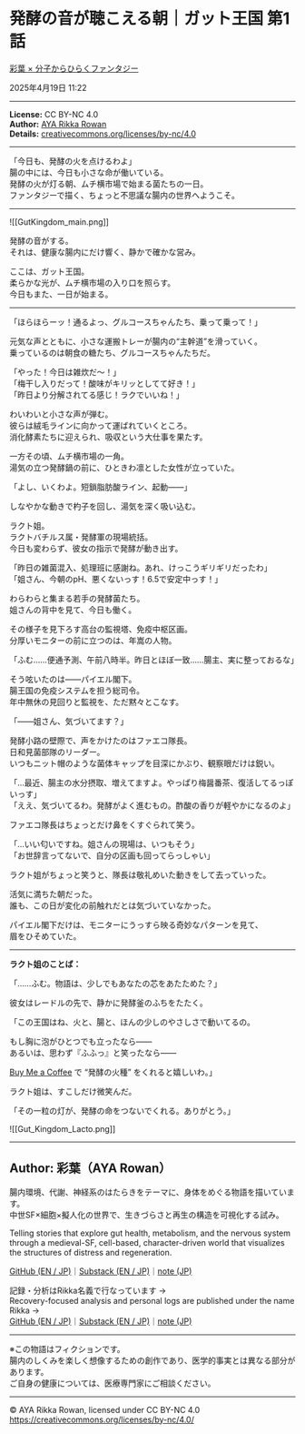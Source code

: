 # 発酵の音が聴こえる朝｜ガット王国 第1話

[彩葉 × 分子からひらくファンタジー](note://user/ranunculus202504?nickname=%E5%BD%A9%E8%91%89%20%C3%97%20%E5%88%86%E5%AD%90%E3%81%8B%E3%82%89%E3%81%B2%E3%82%89%E3%81%8F%E3%83%95%E3%82%A1%E3%83%B3%E3%82%BF%E3%82%B8%E3%83%BC)

2025年4月19日 11:22

---
**License:** CC BY-NC 4.0  
**Author:** [AYA Rikka Rowan](https://github.com/noetic-loop)  
**Details:** [creativecommons.org/licenses/by-nc/4.0](https://creativecommons.org/licenses/by-nc/4.0/)

---

「今日も、発酵の火を点けるわよ」  
腸の中には、今日も小さな命が働いている。  
発酵の火が灯る朝、ムチ横市場で始まる菌たちの一日。  
ファンタジーで描く、ちょっと不思議な腸内の世界へようこそ。

---
![[GutKingdom_main.png]]

発酵の音がする。  
それは、健康な腸内にだけ響く、静かで確かな営み。  

ここは、ガット王国。  
柔らかな光が、ムチ横市場の入り口を照らす。  
今日もまた、一日が始まる。

---

  
「ほらほらーッ！通るよっ、グルコースちゃんたち、乗って乗って！」  
  
元気な声とともに、小さな運搬トレーが腸内の“主幹道”を滑っていく。  
乗っているのは朝食の糖たち、グルコースちゃんたちだ。  
  
「やった！今日は雑炊だ〜！」  
「梅干し入りだって！酸味がキリッとしてて好き！」  
「昨日より分解されてる感じ！ラクでいいね！」  
  
わいわいと小さな声が弾む。  
彼らは絨毛ラインに向かって運ばれていくところ。  
消化酵素たちに迎えられ、吸収という大仕事を果たす。



一方その頃、ムチ横市場の一角。  
湯気の立つ発酵鍋の前に、ひときわ凛とした女性が立っていた。  
  
「よし、いくわよ。短鎖脂肪酸ライン、起動――」  
  
しなやかな動きで杓子を回し、湯気を深く吸い込む。  
  
ラクト姐。  
ラクトバチルス属・発酵軍の現場統括。  
今日も変わらず、彼女の指示で発酵が動き出す。  
  
「昨日の雑菌混入、処理班に感謝ね。あれ、けっこうギリギリだったわ」  
「姐さん、今朝のpH、悪くないっす！6.5で安定中っす！」  
  
わらわらと集まる若手の発酵菌たち。  
姐さんの背中を見て、今日も働く。



その様子を見下ろす高台の監視塔、免疫中枢区画。  
分厚いモニターの前に立つのは、年嵩の人物。  
  
「ふむ……便通予測、午前八時半。昨日とほぼ一致……腸主、実に整っておるな」  
  
そう呟いたのは――パイエル閣下。  
腸王国の免疫システムを担う総司令。  
年中無休の見回りと監視を、ただ黙々とこなす。



「――姐さん、気づいてます？」  
  
発酵小路の壁際で、声をかけたのはファエコ隊長。  
日和見菌部隊のリーダー。  
いつもニット帽のような菌体キャップを目深にかぶり、観察眼だけは鋭い。  
  
「…最近、腸主の水分摂取、増えてますよ。やっぱり梅醤番茶、復活してるっぽいっす」  
「ええ、気づいてるわ。発酵がよく進むもの。酢酸の香りが軽やかになるのよ」  
  
ファエコ隊長はちょっとだけ鼻をくすぐられて笑う。  
  
「…いい匂いですね。姐さんの現場は、いつもそう」  
「お世辞言ってないで、自分の区画も回ってらっしゃい」  
  
ラクト姐がちょっと笑うと、隊長は敬礼めいた動きをして去っていった。



活気に満ちた朝だった。  
誰も、この日が変化の前触れだとは気づいていなかった。

パイエル閣下だけは、モニターにうっすら映る奇妙なパターンを見て、  
眉をひそめていた。

---
**ラクト姐のことば：**

「……ふむ。物語は、少しでもあなたの芯をあたためた？」

彼女はレードルの先で、静かに発酵釜のふちをたたく。

「この王国はね、火と、腸と、ほんの少しのやさしさで動いてるの。

もし胸に泡がひとつでも立ったなら――  
あるいは、思わず『ふふっ』と笑ったなら――

[Buy Me a Coffee](https://buymeacoffee.com/ayarikkarowan) で “発酵の火種” をくれると嬉しいわ。」

ラクト姐は、すこしだけ微笑んだ。

「その一粒の灯が、発酵の命をつないでくれる。ありがとう。」


<!-- 
コミュニティの皆さまへ：

この文章について

これは「ガット王国」という創作ファンタジーシリーズの一場面。

ラクト姐は、腸内発酵を守る存在で、世界の“再発酵”を願っているキャラクターです。

支援リンクは、物語世界の延長として登場しているものなので、応援したいと思ってくださる方だけ、そっと火種をくれるとうれしいです。

読むだけで、もちろん大歓迎。
一緒に、ゆっくり火を灯していきましょう。
-->
![[Gut_Kingdom_Lacto.png]]

---
## Author: 彩葉（AYA Rowan）

腸内環境、代謝、神経系のはたらきをテーマに、身体をめぐる物語を描いています。  
中世SF×細胞×擬人化の世界で、生きづらさと再生の構造を可視化する試み。

Telling stories that explore gut health, metabolism, and the nervous system  
through a medieval-SF, cell-based, character-driven world that visualizes the structures of distress and regeneration.

[GitHub (EN / JP)](https://github.com/noetic-loop/Gut_Kingdom)｜[Substack (EN / JP)](https://ayarowan.substack.com/)｜[note (JP)](https://note.com/ranunculus202504)

記録・分析はRikka名義で行なっています →  
Recovery-focused analysis and personal logs are published under the name Rikka →  
[GitHub (EN / JP)](https://github.com/noetic-loop/Rikka)｜[Substack (EN / JP)](https://substack.com/@rikkarikka)｜[note (JP)](https://note.com/rikka202505)

---

※この物語はフィクションです。  
腸内のしくみを楽しく想像するための創作であり、医学的事実とは異なる部分があります。  
ご自身の健康については、医療専門家にご相談ください。

---

© AYA Rikka Rowan, licensed under CC BY-NC 4.0  
https://creativecommons.org/licenses/by-nc/4.0/


